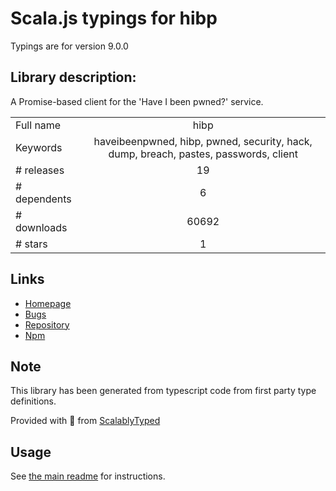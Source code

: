 
# Scala.js typings for hibp

Typings are for version 9.0.0

## Library description:
A Promise-based client for the 'Have I been pwned?' service.

|                    |                 |
| ------------------ | :-------------: |
| Full name          | hibp |
| Keywords           | haveibeenpwned, hibp, pwned, security, hack, dump, breach, pastes, passwords, client |
| # releases         | 19 |
| # dependents       | 6 |
| # downloads        | 60692 |
| # stars            | 1 |

## Links
- [Homepage](https://wkovacs64.github.io/hibp)
- [Bugs](https://github.com/wKovacs64/hibp/issues)
- [Repository](https://github.com/wKovacs64/hibp)
- [Npm](https://www.npmjs.com/package/hibp)
    


## Note
This library has been generated from typescript code from first party type definitions.

Provided with :purple_heart: from [ScalablyTyped](https://github.com/oyvindberg/ScalablyTyped)

## Usage
See [the main readme](../../readme.md) for instructions.


